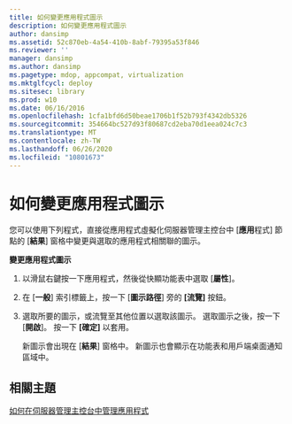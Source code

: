 ```yaml
---
title: 如何變更應用程式圖示
description: 如何變更應用程式圖示
author: dansimp
ms.assetid: 52c870eb-4a54-410b-8abf-79395a53f846
ms.reviewer: ''
manager: dansimp
ms.author: dansimp
ms.pagetype: mdop, appcompat, virtualization
ms.mktglfcycl: deploy
ms.sitesec: library
ms.prod: w10
ms.date: 06/16/2016
ms.openlocfilehash: 1cfa1bfd6d50beae1706b1f52b793f4342db5326
ms.sourcegitcommit: 354664bc527d93f80687cd2eba70d1eea024c7c3
ms.translationtype: MT
ms.contentlocale: zh-TW
ms.lasthandoff: 06/26/2020
ms.locfileid: "10801673"
---
```

# 如何變更應用程式圖示


您可以使用下列程式，直接從應用程式虛擬化伺服器管理主控台中 [**應用**程式] 節點的 [**結果**] 窗格中變更與選取的應用程式相關聯的圖示。

**變更應用程式圖示**

1.  以滑鼠右鍵按一下應用程式，然後從快顯功能表中選取 [**屬性**]。

2.  在 [**一般**] 索引標籤上，按一下 [**圖示路徑**] 旁的 **[流覽]** 按鈕。

3.  選取所要的圖示，或流覽至其他位置以選取該圖示。 選取圖示之後，按一下 [**開啟**]。 按一下 **[確定]** 以套用。

    新圖示會出現在 [**結果**] 窗格中。 新圖示也會顯示在功能表和用戶端桌面通知區域中。

## 相關主題


[如何在伺服器管理主控台中管理應用程式](how-to-manage-applications-in-the-server-management-console.md)

 

 





